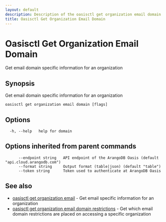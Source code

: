 ```yaml
---
layout: default
description: Description of the oasisctl get organization email domain command
title: Oasisctl Get Organization Email Domain
---
```

# Oasisctl Get Organization Email Domain

Get email domain specific information for an organization

## Synopsis

Get email domain specific information for an organization

```
oasisctl get organization email domain [flags]
```

## Options

```
  -h, --help   help for domain
```

## Options inherited from parent commands

```
      --endpoint string   API endpoint of the ArangoDB Oasis (default "api.cloud.arangodb.com")
      --format string     Output format (table|json) (default "table")
      --token string      Token used to authenticate at ArangoDB Oasis
```

## See also

* [oasisctl get organization email](oasisctl-get-organization-email.html)	 - Get email specific information for an organization
* [oasisctl get organization email domain restrictions](oasisctl-get-organization-email-domain-restrictions.html)	 - Get which email domain restrictions are placed on accessing a specific organization

